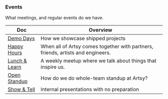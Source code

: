 ### Events

What meetings, and regular events do we have.

<!-- prettier-ignore-start -->
<!-- start_toc -->
| Doc | Overview |
|--|--|
| [Demo Days](/events/demo-days.md#readme) | How we showcase shipped projects |
| [Happy Hours](/events/happy-hour.md#readme) | When all of Artsy comes together with partners, friends, artists and engineers. |
| [Lunch & Learn](/events/lunch-and-learn.md#readme) | A weekly meetup where we talk about things that inspire us. |
| [Open Standup](/events/open-standup.md#readme) | How do we do whole-team standup at Artsy? |
| [Show & Tell](/events/show-and-tell.md#readme) | Internal presentations with no preparation |
<!-- end_toc -->
<!-- prettier-ignore-end -->

